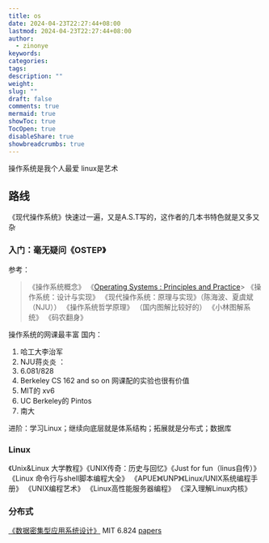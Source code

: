 ```yaml
---
title: os
date: 2024-04-23T22:27:44+08:00
lastmod: 2024-04-23T22:27:44+08:00
author:
  - zinonye
keywords: 
categories: 
tags: 
description: ""
weight: 
slug: ""
draft: false
comments: true
mermaid: true
showToc: true
TocOpen: true
disableShare: true
showbreadcrumbs: true
---
```

操作系统是我个人最爱
linux是艺术

## 路线
《现代操作系统》快速过一遍，又是A.S.T写的，这作者的几本书特色就是又多又杂
### 入门：毫无疑问《OSTEP》
参考：
> 《操作系统概念》
> 《[Operating Systems : Principles and Practice](https://book.douban.com/subject/25984145/)>
> 《操作系统：设计与实现》
> 《现代操作系统：原理与实现》（陈海波、夏虞斌（NJU））
> 《操作系统哲学原理》
> （国内图解比较好的）
> 《小林图解系统》
> 《码农翻身》

操作系统的网课最丰富
国内：
1. 哈工大李治军
2. NJU蒋炎炎
：
1. 6.081/828
2. Berkeley CS 162
and so on
网课配的实验也很有价值
1. MIT的 xv6
2. UC Berkeley的 Pintos
3. 南大

进阶：学习Linux；继续向底层就是体系结构；拓展就是分布式；数据库


### Linux
《Unix&Linux 大学教程》《UNIX传奇：历史与回忆》《Just for fun（linus自传）》
《Linux 命令行与shell脚本编程大全》
《APUE》《UNP》《Linux/UNIX系统编程手册》
《UNIX编程艺术》
《Linux高性能服务器编程》
《深入理解Linux内核》



### 分布式
[《数据密集型应用系统设计》](https://book.douban.com/subject/30329536/)
MIT 6.824
[papers](http://dsrg.pdos.csail.mit.edu/papers/)


